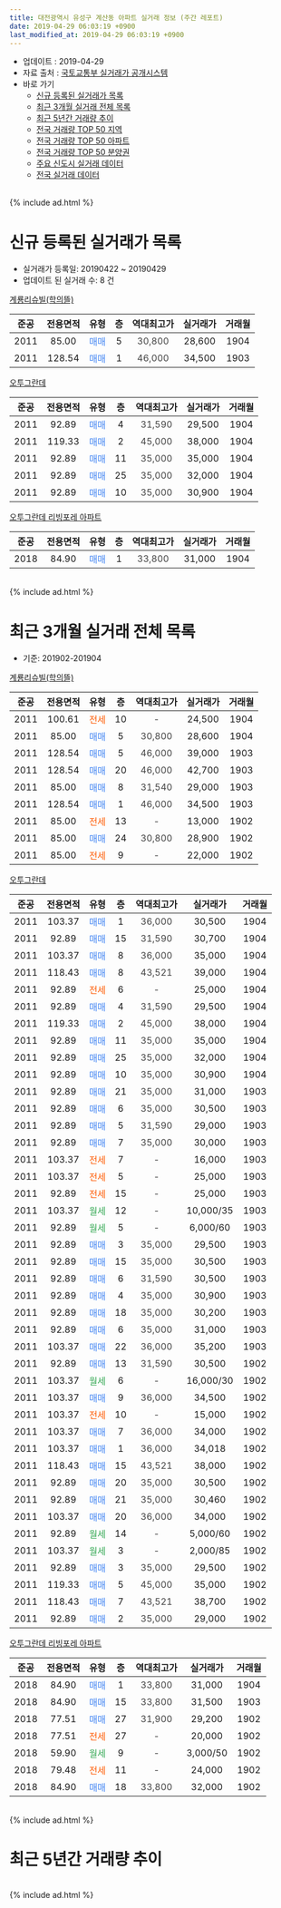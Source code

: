 ```yaml
---
title: 대전광역시 유성구 계산동 아파트 실거래 정보 (주간 레포트)
date: 2019-04-29 06:03:19 +0900
last_modified_at: 2019-04-29 06:03:19 +0900
---
```


* 업데이트 : 2019-04-29
* 자료 출처 : [국토교통부 실거래가 공개시스템](http://rt.molit.go.kr)
* 바로 가기
    * [신규 등록된 실거래가 목록](#신규-등록된-실거래가-목록)
    * [최근 3개월 실거래 전체 목록](#최근-3개월-실거래-전체-목록)
    * [최근 5년간 거래량 추이](#최근-5년간-거래량-추이)
    * [전국 거래량 TOP 50 지역](https://inasie.github.io/apt-trade-info/최근-3개월-전국에서-가장-거래가-많이-발생한-지역)
    * [전국 거래량 TOP 50 아파트](https://inasie.github.io/apt-trade-info/최근-3개월-전국에서-가장-거래가-많이-발생한-아파트)
    * [전국 거래량 TOP 50 분양권](https://inasie.github.io/apt-trade-info/최근-3개월-전국에서-가장-거래가-많이-발생한-분양권)
    * [주요 신도시 실거래 데이터](https://inasie.github.io/apt-trade-info/주요-신도시)
    * [전국 실거래 데이터](https://inasie.github.io/apt-trade-info/전국)
<br>
{% include ad.html %}
<br>

# 신규 등록된 실거래가 목록
* 실거래가 등록일: 20190422 ~ 20190429
* 업데이트 된 실거래 수: 8 건


[계룡리슈빌(학의뜰)](https://search.naver.com/search.naver?query=%EB%8C%80%EC%A0%84%EA%B4%91%EC%97%AD%EC%8B%9C+%EC%9C%A0%EC%84%B1%EA%B5%AC+%EA%B3%84%EC%82%B0%EB%8F%99+%EA%B3%84%EB%A3%A1%EB%A6%AC%EC%8A%88%EB%B9%8C%28%ED%95%99%EC%9D%98%EB%9C%B0%29)

|준공|전용면적|유형|층|역대최고가|실거래가|거래월|
|:---:|:---:|:---:|:---:|:---:|:---:|:---:|
|2011|85.00|<span style="color:#4285f3">매매</span>|5|<span style="color:#444444">30,800</span>|28,600|1904|
|2011|128.54|<span style="color:#4285f3">매매</span>|1|<span style="color:#444444">46,000</span>|34,500|1903|

[오투그란데](https://search.naver.com/search.naver?query=%EB%8C%80%EC%A0%84%EA%B4%91%EC%97%AD%EC%8B%9C+%EC%9C%A0%EC%84%B1%EA%B5%AC+%EA%B3%84%EC%82%B0%EB%8F%99+%EC%98%A4%ED%88%AC%EA%B7%B8%EB%9E%80%EB%8D%B0)

|준공|전용면적|유형|층|역대최고가|실거래가|거래월|
|:---:|:---:|:---:|:---:|:---:|:---:|:---:|
|2011|92.89|<span style="color:#4285f3">매매</span>|4|<span style="color:#444444">31,590</span>|29,500|1904|
|2011|119.33|<span style="color:#4285f3">매매</span>|2|<span style="color:#444444">45,000</span>|38,000|1904|
|2011|92.89|<span style="color:#4285f3">매매</span>|11|<span style="color:#444444">35,000</span>|35,000|1904|
|2011|92.89|<span style="color:#4285f3">매매</span>|25|<span style="color:#444444">35,000</span>|32,000|1904|
|2011|92.89|<span style="color:#4285f3">매매</span>|10|<span style="color:#444444">35,000</span>|30,900|1904|

[오투그란데 리빙포레 아파트](https://search.naver.com/search.naver?query=%EB%8C%80%EC%A0%84%EA%B4%91%EC%97%AD%EC%8B%9C+%EC%9C%A0%EC%84%B1%EA%B5%AC+%EA%B3%84%EC%82%B0%EB%8F%99+%EC%98%A4%ED%88%AC%EA%B7%B8%EB%9E%80%EB%8D%B0+%EB%A6%AC%EB%B9%99%ED%8F%AC%EB%A0%88+%EC%95%84%ED%8C%8C%ED%8A%B8)

|준공|전용면적|유형|층|역대최고가|실거래가|거래월|
|:---:|:---:|:---:|:---:|:---:|:---:|:---:|
|2018|84.90|<span style="color:#4285f3">매매</span>|1|<span style="color:#444444">33,800</span>|31,000|1904|


<br>
{% include ad.html %}
<br>

# 최근 3개월 실거래 전체 목록
* 기준: 201902-201904


[계룡리슈빌(학의뜰)](https://search.naver.com/search.naver?query=%EB%8C%80%EC%A0%84%EA%B4%91%EC%97%AD%EC%8B%9C+%EC%9C%A0%EC%84%B1%EA%B5%AC+%EA%B3%84%EC%82%B0%EB%8F%99+%EA%B3%84%EB%A3%A1%EB%A6%AC%EC%8A%88%EB%B9%8C%28%ED%95%99%EC%9D%98%EB%9C%B0%29)

|준공|전용면적|유형|층|역대최고가|실거래가|거래월|
|:---:|:---:|:---:|:---:|:---:|:---:|:---:|
|2011|100.61|<span style="color:#ff5a00">전세</span>|10|<span style="color:#444444">-</span>|24,500|1904|
|2011|85.00|<span style="color:#4285f3">매매</span>|5|<span style="color:#444444">30,800</span>|28,600|1904|
|2011|128.54|<span style="color:#4285f3">매매</span>|5|<span style="color:#444444">46,000</span>|39,000|1903|
|2011|128.54|<span style="color:#4285f3">매매</span>|20|<span style="color:#444444">46,000</span>|42,700|1903|
|2011|85.00|<span style="color:#4285f3">매매</span>|8|<span style="color:#444444">31,540</span>|29,000|1903|
|2011|128.54|<span style="color:#4285f3">매매</span>|1|<span style="color:#444444">46,000</span>|34,500|1903|
|2011|85.00|<span style="color:#ff5a00">전세</span>|13|<span style="color:#444444">-</span>|13,000|1902|
|2011|85.00|<span style="color:#4285f3">매매</span>|24|<span style="color:#444444">30,800</span>|28,900|1902|
|2011|85.00|<span style="color:#ff5a00">전세</span>|9|<span style="color:#444444">-</span>|22,000|1902|

[오투그란데](https://search.naver.com/search.naver?query=%EB%8C%80%EC%A0%84%EA%B4%91%EC%97%AD%EC%8B%9C+%EC%9C%A0%EC%84%B1%EA%B5%AC+%EA%B3%84%EC%82%B0%EB%8F%99+%EC%98%A4%ED%88%AC%EA%B7%B8%EB%9E%80%EB%8D%B0)

|준공|전용면적|유형|층|역대최고가|실거래가|거래월|
|:---:|:---:|:---:|:---:|:---:|:---:|:---:|
|2011|103.37|<span style="color:#4285f3">매매</span>|1|<span style="color:#444444">36,000</span>|30,500|1904|
|2011|92.89|<span style="color:#4285f3">매매</span>|15|<span style="color:#444444">31,590</span>|30,700|1904|
|2011|103.37|<span style="color:#4285f3">매매</span>|8|<span style="color:#444444">36,000</span>|35,000|1904|
|2011|118.43|<span style="color:#4285f3">매매</span>|8|<span style="color:#444444">43,521</span>|39,000|1904|
|2011|92.89|<span style="color:#ff5a00">전세</span>|6|<span style="color:#444444">-</span>|25,000|1904|
|2011|92.89|<span style="color:#4285f3">매매</span>|4|<span style="color:#444444">31,590</span>|29,500|1904|
|2011|119.33|<span style="color:#4285f3">매매</span>|2|<span style="color:#444444">45,000</span>|38,000|1904|
|2011|92.89|<span style="color:#4285f3">매매</span>|11|<span style="color:#444444">35,000</span>|35,000|1904|
|2011|92.89|<span style="color:#4285f3">매매</span>|25|<span style="color:#444444">35,000</span>|32,000|1904|
|2011|92.89|<span style="color:#4285f3">매매</span>|10|<span style="color:#444444">35,000</span>|30,900|1904|
|2011|92.89|<span style="color:#4285f3">매매</span>|21|<span style="color:#444444">35,000</span>|31,000|1903|
|2011|92.89|<span style="color:#4285f3">매매</span>|6|<span style="color:#444444">35,000</span>|30,500|1903|
|2011|92.89|<span style="color:#4285f3">매매</span>|5|<span style="color:#444444">31,590</span>|29,000|1903|
|2011|92.89|<span style="color:#4285f3">매매</span>|7|<span style="color:#444444">35,000</span>|30,000|1903|
|2011|103.37|<span style="color:#ff5a00">전세</span>|7|<span style="color:#444444">-</span>|16,000|1903|
|2011|103.37|<span style="color:#ff5a00">전세</span>|5|<span style="color:#444444">-</span>|25,000|1903|
|2011|92.89|<span style="color:#ff5a00">전세</span>|15|<span style="color:#444444">-</span>|25,000|1903|
|2011|103.37|<span style="color:#34a853">월세</span>|12|<span style="color:#444444">-</span>|10,000/35|1903|
|2011|92.89|<span style="color:#34a853">월세</span>|5|<span style="color:#444444">-</span>|6,000/60|1903|
|2011|92.89|<span style="color:#4285f3">매매</span>|3|<span style="color:#444444">35,000</span>|29,500|1903|
|2011|92.89|<span style="color:#4285f3">매매</span>|15|<span style="color:#444444">35,000</span>|30,500|1903|
|2011|92.89|<span style="color:#4285f3">매매</span>|6|<span style="color:#444444">31,590</span>|30,500|1903|
|2011|92.89|<span style="color:#4285f3">매매</span>|4|<span style="color:#444444">35,000</span>|30,900|1903|
|2011|92.89|<span style="color:#4285f3">매매</span>|18|<span style="color:#444444">35,000</span>|30,200|1903|
|2011|92.89|<span style="color:#4285f3">매매</span>|6|<span style="color:#444444">35,000</span>|31,000|1903|
|2011|103.37|<span style="color:#4285f3">매매</span>|22|<span style="color:#444444">36,000</span>|35,200|1903|
|2011|92.89|<span style="color:#4285f3">매매</span>|13|<span style="color:#444444">31,590</span>|30,500|1902|
|2011|103.37|<span style="color:#34a853">월세</span>|6|<span style="color:#444444">-</span>|16,000/30|1902|
|2011|103.37|<span style="color:#4285f3">매매</span>|9|<span style="color:#444444">36,000</span>|34,500|1902|
|2011|103.37|<span style="color:#ff5a00">전세</span>|10|<span style="color:#444444">-</span>|15,000|1902|
|2011|103.37|<span style="color:#4285f3">매매</span>|7|<span style="color:#444444">36,000</span>|34,000|1902|
|2011|103.37|<span style="color:#4285f3">매매</span>|1|<span style="color:#444444">36,000</span>|34,018|1902|
|2011|118.43|<span style="color:#4285f3">매매</span>|15|<span style="color:#444444">43,521</span>|38,000|1902|
|2011|92.89|<span style="color:#4285f3">매매</span>|20|<span style="color:#444444">35,000</span>|30,500|1902|
|2011|92.89|<span style="color:#4285f3">매매</span>|21|<span style="color:#444444">35,000</span>|30,460|1902|
|2011|103.37|<span style="color:#4285f3">매매</span>|20|<span style="color:#444444">36,000</span>|34,000|1902|
|2011|92.89|<span style="color:#34a853">월세</span>|14|<span style="color:#444444">-</span>|5,000/60|1902|
|2011|103.37|<span style="color:#34a853">월세</span>|3|<span style="color:#444444">-</span>|2,000/85|1902|
|2011|92.89|<span style="color:#4285f3">매매</span>|3|<span style="color:#444444">35,000</span>|29,500|1902|
|2011|119.33|<span style="color:#4285f3">매매</span>|5|<span style="color:#444444">45,000</span>|35,000|1902|
|2011|118.43|<span style="color:#4285f3">매매</span>|7|<span style="color:#444444">43,521</span>|38,700|1902|
|2011|92.89|<span style="color:#4285f3">매매</span>|2|<span style="color:#444444">35,000</span>|29,000|1902|


<script async src="//pagead2.googlesyndication.com/pagead/js/adsbygoogle.js"></script>
<!-- 기본 -->
<ins class="adsbygoogle"
     style="display:block"
     data-ad-client="ca-pub-2446590836940007"
     data-ad-slot="1659523306"
     data-ad-format="auto"
     data-full-width-responsive="true"></ins>
<script>
(adsbygoogle = window.adsbygoogle || []).push({});
</script>


[오투그란데 리빙포레 아파트](https://search.naver.com/search.naver?query=%EB%8C%80%EC%A0%84%EA%B4%91%EC%97%AD%EC%8B%9C+%EC%9C%A0%EC%84%B1%EA%B5%AC+%EA%B3%84%EC%82%B0%EB%8F%99+%EC%98%A4%ED%88%AC%EA%B7%B8%EB%9E%80%EB%8D%B0+%EB%A6%AC%EB%B9%99%ED%8F%AC%EB%A0%88+%EC%95%84%ED%8C%8C%ED%8A%B8)

|준공|전용면적|유형|층|역대최고가|실거래가|거래월|
|:---:|:---:|:---:|:---:|:---:|:---:|:---:|
|2018|84.90|<span style="color:#4285f3">매매</span>|1|<span style="color:#444444">33,800</span>|31,000|1904|
|2018|84.90|<span style="color:#4285f3">매매</span>|15|<span style="color:#444444">33,800</span>|31,500|1903|
|2018|77.51|<span style="color:#4285f3">매매</span>|27|<span style="color:#444444">31,900</span>|29,200|1902|
|2018|77.51|<span style="color:#ff5a00">전세</span>|27|<span style="color:#444444">-</span>|20,000|1902|
|2018|59.90|<span style="color:#34a853">월세</span>|9|<span style="color:#444444">-</span>|3,000/50|1902|
|2018|79.48|<span style="color:#ff5a00">전세</span>|11|<span style="color:#444444">-</span>|24,000|1902|
|2018|84.90|<span style="color:#4285f3">매매</span>|18|<span style="color:#444444">33,800</span>|32,000|1902|


<br>
{% include ad.html %}
<br>

# 최근 5년간 거래량 추이


<div style="width:100%;">
    <canvas id="deal_progress" height="200"></canvas>
</div>

<script>
new Chart(document.getElementById("deal_progress"), {
    type: 'line',
    data: {
        labels: ['201404','201405','201406','201407','201408','201409','201410','201411','201412','201501','201502','201503','201504','201505','201506','201507','201508','201509','201510','201511','201512','201601','201602','201603','201604','201605','201606','201607','201608','201609','201610','201611','201612','201701','201702','201703','201704','201705','201706','201707','201708','201709','201710','201711','201712','201801','201802','201803','201804','201805','201806','201807','201808','201809','201810','201811','201812','201901','201902','201903','201904'],
        datasets: [{
            label: '매매',
            pointRadius: 1,
            data: [19, 20, 28, 28, 32, 24, 33, 25, 27, 20, 12, 18, 9, 8, 13, 14, 10, 5, 11, 13, 12, 6, 7, 10, 18, 9, 9, 10, 10, 10, 17, 12, 12, 8, 4, 11, 3, 4, 5, 6, 14, 10, 9, 8, 8, 15, 16, 33, 22, 37, 21, 36, 50, 58, 42, 43, 17, 16, 15, 16, 11],
            borderColor: "rgba(255, 201, 14, 1)",
            backgroundColor: "rgba(255, 201, 14, 0.5)",
            fill: false,
            lineTension: 0
        },{
            label: '전월세',
            pointRadius: 1,
            data: [14, 9, 16, 13, 18, 14, 3, 17, 8, 12, 13, 12, 9, 7, 19, 14, 13, 10, 15, 17, 14, 14, 9, 8, 18, 10, 9, 10, 11, 11, 15, 7, 13, 11, 10, 9, 5, 10, 8, 4, 9, 11, 9, 7, 15, 9, 8, 18, 9, 14, 30, 34, 36, 26, 24, 11, 7, 6, 9, 5, 2],
            borderColor: "rgba(0, 141, 185, 1)",
            backgroundColor: "rgba(0, 141, 185, 0.5)",
            fill: false,
            lineTension: 0
        }
        ]
    },
    options: {
        responsive: true,
        title: {
            display: false
        },
        tooltips: {
            mode: 'index',
            intersect: false
        },
        hover: {
            mode: 'nearest',
            intersect: true
        },
        scales: {
            xAxes: [{
                display: true,
                scaleLabel: {
                    display: true,
                    labelString: '년/월'
                }
            }],
            yAxes: [{
                display: true,
                ticks: {
                    suggestedMin: 0,
                },
                scaleLabel: {
                    display: true,
                    labelString: '실거래 수'
                }
            }]
        }
    }
});

</script>


<br>
{% include ad.html %}
<br>

